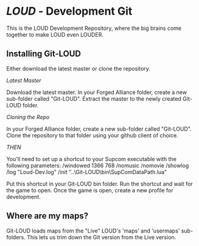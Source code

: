 # _LOUD_ - Development Git

This is the LOUD Development Repository, where the big brains come together to make LOUD even LOUDER.

## Installing Git-LOUD
Either download the latest master or clone the repository.

_Latest Master_

Download the latest master.
In your Forged Alliance folder, create a new sub-folder called "Git-LOUD".
Extract the master to the newly created Git-LOUD folder.

_Cloning the Repo_

In your Forged Alliance folder, create a new sub-folder called "Git-LOUD".
Clone the repository to that folder using your github client of choice.

_THEN_

You'll need to set up a shortcut to your Supcom executable with the following parameters:
/windowed 1366 768 /nomusic /nomovie /showlog /log "Loud-Dev.log" /init "..\Git-LOUD\bin\SupComDataPath.lua"

Put this shortcut in your Git-LOUD bin folder. Run the shortcut and wait for the game to open.
Once the game is open, create a new profile for development.

## Where are my maps?

Git-LOUD loads maps from the "Live" LOUD's 'maps' and 'usermaps' sub-folders. This lets us trim down the Git version from the Live version.
